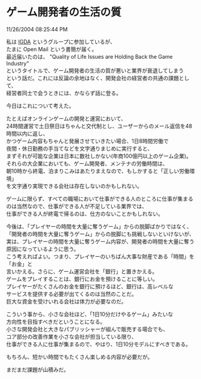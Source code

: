 ゲーム開発者の生活の質
====
11/26/2004 08:25:44 PM


<p>私は <a href="http://www.igda.org">IGDA</a> というグループに参加しているが、<br />
たまに Open Mail という書簡が届く。<br />
最近届いたのは、 "Quality of Life Issues are Holding Back the Game Industry"<br />
というタイトルで、ゲーム開発者の生活の質が悪いと業界が衰退してしまう<br />
という話だ。これには反論の余地はなく、開発会社の経営者の共通の課題として、<br />
経営者同士で会うときには、かならず話に登る。</p>

<p>今日はこれについて考えた。</p>

<p>たとえばオンラインゲームの開発と運営において、<br />
24時間運営で土日祭日はちゃんと交代制とし、ユーザーからのメール返信を48時間以内に返し、<br />
かつゲーム内容もちゃんと発展させていきたい場合、1日8時間労働で<br />
夜間・休日勤務の手当てなどを文字通りまじめに実行すると、<br />
まずそれが可能な企業は日本に数社しかない(年商100億円以上のゲーム企業)。<br />
それらの大企業においても、ゲーム開発者、メンテナの労働時間は、<br />
朝10時から終電、泊まりこみはあたりまえなので、もしかすると「正しい労働環境」<br />
を文字通り実現できる会社は存在しないのかもしれない。</p>

<p>ゲームに限らず、すべての職場において仕事ができる人のところに仕事が集まる<br />
のは当然なので、仕事ができる人が不足している業界では、<br />
仕事ができる人が終電で帰るのは、仕方のないことかもしれない。</p>

<p>今後は、「プレイヤーの時間を大量に奪うゲーム」からの脱脚ばかりではなく、<br />
「開発者の時間を大量に奪うゲーム」からの脱脚にも挑戦しないといけないが、<br />
実は、プレイヤーの時間を大量に奪うゲーム内容が、開発者の時間を大量に奪う<br />
原因になっているように思う。<br />
こう考えればよい。つまり、プレイヤーのいちばん大事な財産である「時間」を「お金」と<br />
言いかえる。さらに、ゲーム運営会社を「銀行」と置きかえる。<br />
ゲームをプレイすることは、銀行にお金を預けることに等しい。<br />
プレイヤーがたくさんのお金を銀行に預けるほど、銀行は、高レベルな<br />
サービスを提供する必要が出てくるのは当然のことだ。<br />
巨大な資金を受けいれる会社は体力が必要なのだ。</p>

<p>こういう事から、小さな会社ほど、「1日10分だけやるゲーム」みたいな<br />
方向性を目指すべきだということになる。<br />
小さな開発会社と大きなパブリッシャーが組んで販売する場合でも、<br />
コア部分の改善作業を小さな会社が担当している限り、<br />
仕事ができる人に仕事が集まるので、やはり、1日10分モデルにすべきである。</p>

<p>もちろん、短かい時間でもたくさん楽しめる内容が必要だが。</p>

<p>まだまだ課題が山積みだ。</p>
